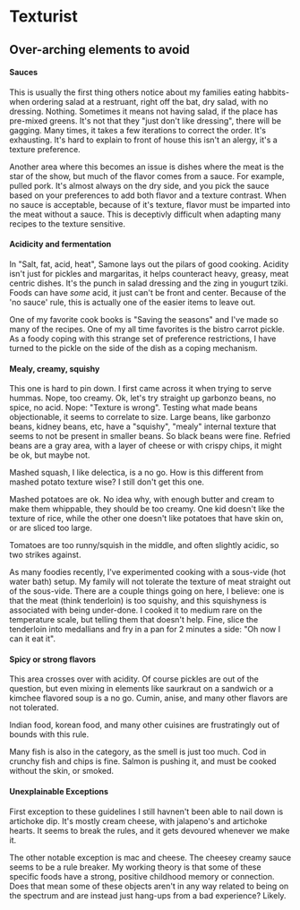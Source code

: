 # Texturist


## Over-arching elements to avoid

#### Sauces

This is usually the first thing others notice about my families eating habbits- when ordering salad at a restruant,
 right off the bat, dry salad, with no dressing.  Nothing. Sometimes it means not having salad, if the place has pre-mixed  greens.
It's not that they "just don't like dressing", there will be gagging.
Many times, it takes a few iterations to correct the order.  It's exhausting.  It's hard to explain to front of house this isn't an alergy, it's a texture preference.

Another area where this becomes an issue is dishes where the meat is the star of the show, but much of the flavor comes from a sauce.
For example, pulled pork.  It's almost always on the dry side, and you pick the sauce based on your preferences to add both flavor and a texture contrast. 
When no sauce is acceptable, because of it's texture, flavor must be imparted into the meat without a sauce. This is deceptivly difficult when adapting many recipes to the texture sensitive. 

#### Acidicity and fermentation

In "Salt, fat, acid, heat", Samone lays out the pilars of good cooking.  Acidity isn't just for pickles and margaritas,
 it helps counteract heavy, greasy, meat centric dishes.  It's the punch in salad dressing and the zing in yougurt
tziki. Foods can have _some_ acid, it just can't be front and center.  Because of the 'no sauce' rule, this is actually one of the easier items
 to leave out.

One of my favorite cook books is "Saving the seasons" and I've made so many of the recipes. One of my all time favorites is the bistro carrot pickle.
As a foody coping with this strange set of preference restrictions, I have turned to the pickle on the side of the dish as a coping mechanism.

#### Mealy, creamy, squishy

This one is hard to pin down.  I first came across it when trying to serve hummas.  Nope, too creamy. Ok, let's try straight up
garbonzo beans, no spice, no acid.  Nope: "Texture is wrong".  Testing what made beans objectionable, it seems to correlate to size.
Large beans, like garbonzo beans, kidney beans, etc, have a "squishy", "mealy" internal texture that seems to not be present in smaller beans.
So black beans were fine.  Refried beans are a gray area, with a layer of cheese or with crispy chips, it might be ok, but maybe not.

Mashed squash, I like delectica, is a no go. How is this different from mashed potato texture wise? I still don't get this one.

Mashed potatoes are ok. No idea why, with enough butter and cream to make them whippable, they should be too creamy.
One kid doesn't like the texture of rice, while the other one doesn't like potatoes that have skin on, or are sliced too large.

Tomatoes are too runny/squish in the middle, and often slightly acidic, so two strikes against.

As many foodies recently, I've experimented cooking with a sous-vide (hot water bath) setup.  My family will not tolerate the texture of meat 
 straight out of the sous-vide.  There are a couple things going on here, I believe: one is that the meat (think tenderloin) is too squishy, and this 
 squishyness is associated with being under-done.  I cooked it to medium rare on the temperature scale, but telling them that doesn't help. Fine, slice the 
 tenderloin into  medallians and fry in a pan for 2 minutes a side: "Oh now I can it eat it".


#### Spicy or strong flavors

This area crosses over with acidity.  Of course pickles are out of the question, but even mixing in elements like saurkraut on a sandwich or a
kimchee flavored soup is a no go. Cumin, anise, and many other flavors are not tolerated.

Indian food, korean food, and many other cuisines are frustratingly out of bounds with this rule.

Many fish is also in the category, as the smell is just too much. Cod in crunchy fish and chips is fine. Salmon is pushing it, and must be cooked without the skin, or smoked.


#### Unexplainable Exceptions

First exception to these guidelines I still havnen't been able to nail down is artichoke dip.  It's mostly cream cheese, with jalapeno's and artichoke hearts.
It seems to break the rules, and it gets devoured whenever we make it.

The other notable exception is mac and cheese.  The cheesey creamy sauce seems to be a rule breaker.  My working theory is that some of these
 specific foods have a strong, positive childhood memory or connection.  Does that mean some of these objects aren't in any way related to being on the 
 spectrum and are instead just hang-ups from a bad experience?  Likely.

